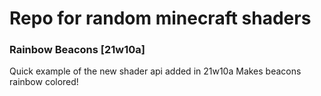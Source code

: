 # Repo for random minecraft shaders

### Rainbow Beacons [21w10a]
Quick example of the new shader api added in 21w10a
Makes beacons rainbow colored!
